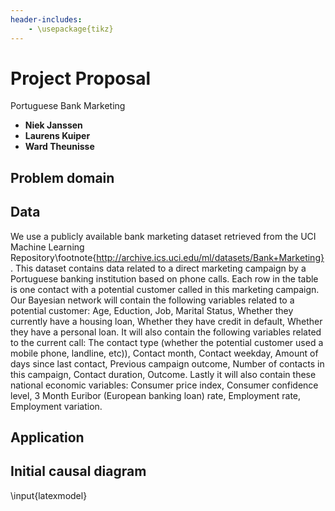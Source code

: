 ```yaml
---
header-includes:
    - \usepackage{tikz}
---
```

# Project Proposal
Portuguese Bank Marketing

  - **Niek Janssen**
  - **Laurens Kuiper**
  - **Ward Theunisse**

## Problem domain


## Data
We use a publicly available bank marketing dataset retrieved from the UCI Machine Learning Repository\footnote{http://archive.ics.uci.edu/ml/datasets/Bank+Marketing}. This dataset contains data related to a direct marketing campaign by a Portuguese banking institution based on phone calls. Each row in the table is one contact with a potential customer called in this marketing campaign. Our Bayesian network will contain the following variables related to a potential customer: Age, Eduction, Job, Marital Status, Whether they currently have a housing loan, Whether they have credit in default, Whether they have a personal loan.
It will also contain the following variables related to the current call: The contact type (whether the potential customer used a mobile phone, landline, etc)), Contact month, Contact weekday, Amount of days since last contact, Previous campaign outcome, Number of contacts in this campaign, Contact duration, Outcome.
Lastly it will also contain these national economic variables:
Consumer price index, Consumer confidence level, 3 Month Euribor (European banking loan) rate, Employment rate, Employment variation.

## Application


## Initial causal diagram

\input{latexmodel}